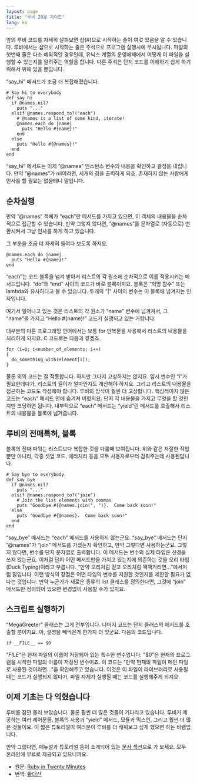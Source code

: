 ```yaml
---
layout: page
title: "루비 20분 가이드"
lang: ko
---
```


앞의 루비 코드를 자세히 살펴보면 샵(#)으로 시작하는 줄이 여럿 있음을 알 수 있습니다. 루비에서는 샵으로 시작하는 줄은
주석으로 프로그램 실행시에 무시됩니다. 파일의 첫번째 줄은 다소 예외적인 경우인데, 유닉스 계열의 운영체제에서 어떻게 이 파일을
실행할 수 있는지를 알려주는 역할을 합니다. 다른 주석은 단지 코드를 이해하기 쉽게 하기 위해서 위해 있을 뿐입니다.

“say\_hi” 메서드가 조금 더 복잡해졌습니다.

    # Say hi to everybody
    def say_hi
      if @names.nil?
        puts "..."
      elsif @names.respond_to?("each")
        # @names is a list of some kind, iterate!
        @names.each do |name|
          puts "Hello #{name}!"
        end
      else
        puts "Hello #{@names}!"
      end
    end

“say\_hi” 메서드는 이제 ”@names” 인스턴스 변수의 내용을 확인하고 결정을 내립니다. 만약 ”@names”가
nil이라면, 세개의 점을 출력하게 되죠. 존재하지 않는 사람에게 인사를 할 필요는 없을테니 말입니다.

## 순차실행

만약 ”@names” 객체가 “each”란 메서드를 가지고 있으면, 이 객체의 내용물을 순차적으로 접근할 수 있습니다. 만약
그렇지 않다면, ”@names”를 문자열로 (자동으로) 변환시켜서 그냥 인사를 하게 하고 있습니다.

그 부분을 조금 더 자세히 들여다 보도록 하지요.

    @names.each do |name|
      puts "Hello #{name}!"
    end

“each”는 코드 블록을 넘겨 받아서 리스트의 각 원소에 순차적으로 이를 적용시키는 메서드입니다. “do”와 “end” 사이의
코드가 바로 블록이지요. 블록은 “익명 함수” 또는 lambda와 유사하다고 볼 수 있습니다. 두개의 ”\|” 사이의 변수는 이
블록에 넘겨지는 인자입니다.

여기서 일어나고 있는 것은 리스트의 각 원소가 “name” 변수에 넘겨져서, 그 “name”을 가지고 “Hello
#\{name}!” 코드가 실행되고 있는 거랍니다.

대부분의 다른 프로그래밍 언어에서는 보통 for 반복문을 사용해서 리스트의 내용물을 처리하게 되지요. C 코드로는 다음과 같겠죠.

    for (i=0; i<number_of_elements; i++)
    {
      do_something_with(element[i]);
    }

물론 위의 코드는 잘 작동합니다. 하지만 그다지 고상하지는 않지요. 임시 변수인 “i”가 필요한데다가, 리스트의 길이가 얼마인지도
계산해야 하지요. 그리고 리스트의 내용물을 접근하는 코드도 작성해야 합니다. 루비의 방식이 훨씬 더 고상합니다. 핵심적이지 않은
코드는 “each” 메서드 안에 숨겨져 버렸지요. 단지 각 내용물을 가지고 무엇을 할 것인지만 코딩하면 됩니다. 내부적으로
“each” 메서드는 “yield”란 메서드를 호출해서 리스트의 내용물을 블록에 넘겨줍니다.

## 루비의 전매특허, 블록

블록의 진짜 파워는 리스트보다 복잡한 것을 다룰때 보여집니다. 위와 같은 자잘한 작업 뿐만 아니라, 각종 셋업 코드, 에러처리
등을 모두 사용자로부터 감춰주는데 사용된답니다.

    # Say bye to everybody
    def say_bye
      if @names.nil?
        puts "..."
      elsif @names.respond_to?("join")
        # Join the list elements with commas
        puts "Goodbye #{@names.join(", ")}.  Come back soon!"
      else
        puts "Goodbye #{@names}.  Come back soon!"
      end
    end

“say\_bye” 메서드는 “each” 메서드를 사용하지 않는군요. “say\_bye” 메서드는 단지 ”@names”가
“join” 메서드를 가졌는지 확인하고, 만약 그렇다면 사용하는군요. 그렇지 않다면, 변수를 단지 문자열로 출력합니다. 이
메서드는 변수의 실제 타입은 신경을 쓰지 않는군요. 이처럼 단지 어떤 메서드만을 가지고 있는지에 의존하는 것을 오리 타입(Duck
Typing)이라고 부릅니다. “만약 오리처럼 걷고 오리처럼 꽥꽥거리면...”에서처럼 말입니다. 이런 방식의 장점은 어떤 타입의
변수를 지원할 것인지를 제한할 필요가 없다는 것입니다. 만약 누군가가 새로운 종류의 list 클래스를 정의한다면, 그것에
“join” 메서드만 정의되어 있으면 변경없이 사용할 수가 있지요.

## 스크립트 실행하기

“MegaGreeter” 클래스는 그게 전부입니다. 나머지 코드는 단지 클래스의 메서드를 호출할 뿐이지요. 아, 설명을 빼먹은게
한가지 더 있군요. 다음의 코드입니다.

    if __FILE__ == $0

“*FILE*“은 현재 파일의 이름이 저장되어 있는 특수한 변수입니다. ”$0”은 현재의 프로그램을 시작한 파일의 이름이 저장된
변수이죠. 이 코드는 “만약 현재의 파일이 메인 파일로 사용된 것이라면...”을 확인해주고 있습니다. 이것은 이 파일이
라이브러리로 사용될 때는 코드가 실행되지 않다가, 파일 자체가 실행될 때는 코드를 실행해주게 되지요.

## 이제 기초는 다 익혔습니다

루비를 잠깐 둘러 보았습니다. 물론 훨씬 더 많은 것들이 기다리고 있습니다. 루비가 제공하는 여러 제어문들, 블록의 사용과
“yield” 메서드, 모듈과 믹스인, 그리고 훨씬 더 많은 것들이요. 이 짧은 튜토리얼이 여러분이 루비를 더 배워보고 싶게
했으면 하는 바램입니다.

만약 그랬다면, 매뉴얼과 튜토리얼 등이 소개되어 있는 [문서 섹션](/ko/documentation)으로 가 보세요. 모두
온라인에 무료로 제공되고 있으니까요.

* 원문: [Ruby in Twenty Minutes][1]
* 번역: [황대산][2]



[1]: http://www.ruby-lang.org/en/documentation/quickstart 
[2]: http://beyond.daesan.com 
